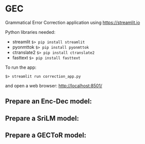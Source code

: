 # GEC
Grammatical Error Correction application using <https://streamlit.io>

Python libraries needed:
* streamlit `$> pip install streamlit`
* pyonmttok `$> pip install pyonmttok`
* ctranslate2 `$> pip install ctranslate2`
* fasttext `$> pip install fasttext`

To run the app: 

`$> streamlit run correction_app.py `

and open a web browser: <http://localhost:8501/>


## Prepare an Enc-Dec model:


## Prepare a SriLM model:


## Prepare a GECToR model:
